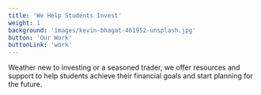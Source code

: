 ```yaml
---
title: 'We Help Students Invest'
weight: 1
background: 'images/kevin-bhagat-461952-unsplash.jpg'
button: 'Our Work'
buttonLink: 'work'
---
```


Weather new to investing or a seasoned trader, we offer resources and support to help students achieve their financial goals and start planning for the future.
